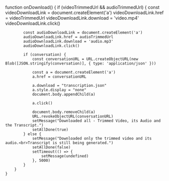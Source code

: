  function onDownload() {
        if (videoTrimmedUrl && audioTrimmedUrl) {
            const videoDownloadLink = document.createElement('a')
            videoDownloadLink.href = videoTrimmedUrl
            videoDownloadLink.download = 'video.mp4'
            videoDownloadLink.click()

            const audioDownloadLink = document.createElement('a')
            audioDownloadLink.href = audioTrimmedUrl
            audioDownloadLink.download = 'audio.mp3'
            audioDownloadLink.click()

            if (conversation) {
                const conversationURL = URL.createObjectURL(new Blob([JSON.stringify(conversation)], { type: 'application/json' }))

                const a = document.createElement('a')
                a.href = conversationURL

                a.download = "transcription.json"
                a.style.display = "none"
                document.body.appendChild(a)

                a.click()

                document.body.removeChild(a)
                URL.revokeObjectURL(conversationURL)
                setMessage("Downloaded all - Trimmed Video, its Audio and the Transcript.")
                setAllDone(true)
            } else {
                setMessage("Downloaded only the trimmed video and its audio.<br>Transcript is still being generated.")
                setAllDone(false)
                setTimeout(() => {
                    setMessage(undefined)
                }, 5000)
            }
        }
    }
